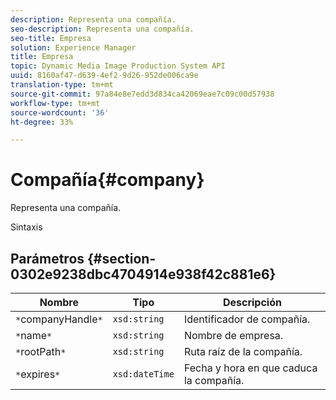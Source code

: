 ```yaml
---
description: Representa una compañía.
seo-description: Representa una compañía.
seo-title: Empresa
solution: Experience Manager
title: Empresa
topic: Dynamic Media Image Production System API
uuid: 8160af47-d639-4ef2-9d26-952de006ca9e
translation-type: tm+mt
source-git-commit: 97a84e8e7edd3d834ca42069eae7c09c00d57938
workflow-type: tm+mt
source-wordcount: '36'
ht-degree: 33%

---
```



# Compañía{#company}

Representa una compañía.

Sintaxis

## Parámetros {#section-0302e9238dbc4704914e938f42c881e6}

| Nombre | Tipo | Descripción |
|---|---|---|
| `*`companyHandle`*` | `xsd:string` | Identificador de compañía. |
| `*`name`*` | `xsd:string` | Nombre de empresa. |
| `*`rootPath`*` | `xsd:string` | Ruta raíz de la compañía. |
| `*`expires`*` | `xsd:dateTime` | Fecha y hora en que caduca la compañía. |

